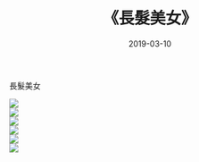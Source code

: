﻿---
layout: post
title:  《長髮美女》
date:   2019-03-10
img: http://pic.660000.xyz/1:/唯美/2019/長髮美女/000.jpg
categories: [美女, 清纯, 唯美]
---

長髮美女

  ![](http://pic.660000.xyz/1:/唯美/2019/長髮美女/001.jpg) <br> ![](http://pic.660000.xyz/1:/唯美/2019/長髮美女/002.jpg) <br> ![](http://pic.660000.xyz/1:/唯美/2019/長髮美女/003.jpg) <br> ![](http://pic.660000.xyz/1:/唯美/2019/長髮美女/004.jpg) <br> ![](http://pic.660000.xyz/1:/唯美/2019/長髮美女/005.jpg) <br> ![](http://pic.660000.xyz/1:/唯美/2019/長髮美女/006.jpg) <br>